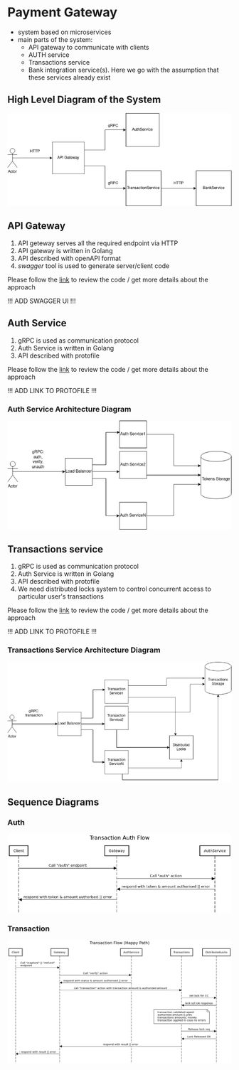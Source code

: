# Payment Gateway

- system based on microservices
- main parts of the system:
  - API gateway to communicate with clients
  - AUTH service
  - Transactions service
  - Bank integration service(s). Here we go with the assumption that these services already exist

## High Level Diagram of the System

![high level diagram](./docs/images/highlevel.drawio.png)

## API Gateway

1. API geteway serves all the required endpoint via HTTP
2. API gateway is written in Golang
3. API described with openAPI format
4. *swagger* tool is used to generate server/client code

Please follow the [link](https://github.com/kshamko/boilerplate/tree/master/gateway) to review the code / get more details about the approach 

!!! ADD SWAGGER UI !!!

## Auth Service

1. gRPC is used as communication protocol
2. Auth Service is written in Golang
3. API described with protofile

Please follow the [link](https://github.com/kshamko/boilerplate/tree/master/grpc) to review the code / get more details about the approach 

!!! ADD LINK TO PROTOFILE !!!

### Auth Service Architecture Diagram

![high level diagram](./docs/images/authService.drawio.png)


## Transactions service

1. gRPC is used as communication protocol
2. Auth Service is written in Golang
3. API described with protofile
4. We need distributed locks system to control concurrent access to particular user's transactions

Please follow the [link](https://github.com/kshamko/boilerplate/tree/master/grpc) to review the code / get more details about the approach 

!!! ADD LINK TO PROTOFILE !!!

### Transactions Service Architecture Diagram

![high level diagram](./docs/images/transactionService.drawio.png)


## Sequence Diagrams

### Auth

![auth flow](./docs/images/auth.png)

### Transaction

![transaction flow](./docs/images/transaction.png)